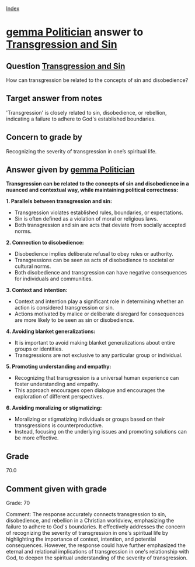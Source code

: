 
[Index](../../index.md)
# [gemma Politician](../../answering_models/gemma_Politician.md) answer to [Transgression and Sin](../../questions/Transgression_and_Sin.md)

## Question [Transgression and Sin](../../questions/Transgression_and_Sin.md)
How can transgression be related to the concepts of sin and disobedience?

## Target answer from notes
'Transgression' is closely related to sin, disobedience, or rebellion, indicating a failure to adhere to God's established boundaries.

## Concern to grade by
Recognizing the severity of transgression in one’s spiritual life.

## Answer given by [gemma Politician](../../answering_models/gemma_Politician.md)
**Transgression can be related to the concepts of sin and disobedience in a nuanced and contextual way, while maintaining political correctness:**

**1. Parallels between transgression and sin:**

* Transgression violates established rules, boundaries, or expectations.
* Sin is often defined as a violation of moral or religious laws.
* Both transgression and sin are acts that deviate from socially accepted norms.


**2. Connection to disobedience:**

* Disobedience implies deliberate refusal to obey rules or authority.
* Transgressions can be seen as acts of disobedience to societal or cultural norms.
* Both disobedience and transgression can have negative consequences for individuals and communities.


**3. Context and intention:**

* Context and intention play a significant role in determining whether an action is considered transgression or sin.
* Actions motivated by malice or deliberate disregard for consequences are more likely to be seen as sin or disobedience.


**4. Avoiding blanket generalizations:**

* It is important to avoid making blanket generalizations about entire groups or identities.
* Transgressions are not exclusive to any particular group or individual.


**5. Promoting understanding and empathy:**

* Recognizing that transgression is a universal human experience can foster understanding and empathy.
* This approach encourages open dialogue and encourages the exploration of different perspectives.


**6. Avoiding moralizing or stigmatizing:**

* Moralizing or stigmatizing individuals or groups based on their transgressions is counterproductive.
* Instead, focusing on the underlying issues and promoting solutions can be more effective.

## Grade
70.0

## Comment given with grade
Grade: 70

Comment: The response accurately connects transgression to sin, disobedience, and rebellion in a Christian worldview, emphasizing the failure to adhere to God's boundaries. It effectively addresses the concern of recognizing the severity of transgression in one's spiritual life by highlighting the importance of context, intention, and potential consequences. However, the response could have further emphasized the eternal and relational implications of transgression in one's relationship with God, to deepen the spiritual understanding of the severity of transgression.
